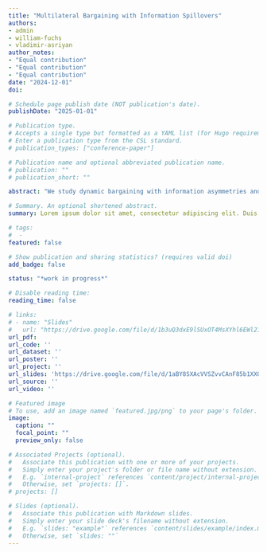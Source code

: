 ```yaml
---
title: "Multilateral Bargaining with Information Spillovers"
authors:
- admin
- william-fuchs
- vladimir-asriyan
author_notes:
- "Equal contribution"
- "Equal contribution"
- "Equal contribution"
date: "2024-12-01"
doi: 

# Schedule page publish date (NOT publication's date).
publishDate: "2025-01-01"

# Publication type.
# Accepts a single type but formatted as a YAML list (for Hugo requirements).
# Enter a publication type from the CSL standard.
# publication_types: ["conference-paper"]

# Publication name and optional abbreviated publication name.
# publication: ""
# publication_short: ""

abstract: "We study dynamic bargaining with information asymmetries and spillovers. A monopolist faces potential buyers with private, yet correlated, valuations for a good. As such, while trying to extract surplus from early buyers, the monopolist must consider that their trading behavior reveals information to delaying buyers. The monopolist's inability to commit to prices limits surplus extraction, but the commitment gains are non-monotonic in correlation: at lower levels, lack of commitment power is more detrimental with more information; at higher levels, commitment power increases with more information. Additionally, we examine the impacts of correlation on the pricing dynamics, the speed of trades and welfare. The model has implications for policies targeting market segmentation. Specifically, we show that regulating the monopolist's possibility of charging different prices to different buyers may increase or decrease welfare, depending on the correlation level and the bargaining cost."

# Summary. An optional shortened abstract.
summary: Lorem ipsum dolor sit amet, consectetur adipiscing elit. Duis posuere tellus ac convallis placerat. Proin tincidunt magna sed ex sollicitudin condimentum.

# tags:
#  - 
featured: false

# Show publication and sharing statistics? (requires valid doi)
add_badge: false

status: "*work in progress*"

# Disable reading time:
reading_time: false

# links:
# - name: "Slides"
#   url: "https://drive.google.com/file/d/1b3uQ3dxE9lSUxOT4MsXYhl6EWl21QUYV/view?usp=sharing"
url_pdf: 
url_code: ''
url_dataset: ''
url_poster: ''
url_project: ''
url_slides: 'https://drive.google.com/file/d/1aBY8SXAcVVSZvvCAnF85b1XXGKJFeixu/view?usp=sharing'
url_source: ''
url_video: ''

# Featured image
# To use, add an image named `featured.jpg/png` to your page's folder. 
image:
  caption: ""
  focal_point: ""
  preview_only: false

# Associated Projects (optional).
#   Associate this publication with one or more of your projects.
#   Simply enter your project's folder or file name without extension.
#   E.g. `internal-project` references `content/project/internal-project/index.md`.
#   Otherwise, set `projects: []`.
# projects: []

# Slides (optional).
#   Associate this publication with Markdown slides.
#   Simply enter your slide deck's filename without extension.
#   E.g. `slides: "example"` references `content/slides/example/index.md`.
#   Otherwise, set `slides: ""`
---
```

